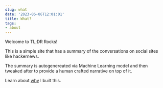 ```yaml
---
slug: what
date: '2023-06-06T12:01:01'
title: What?
tags:
- about
---
```


Welcome to TL;DR Rocks!

This is a simple site that has a summary of the conversations on social sites like hackernews.

The summary is autogenereated via Machine Learning model and then tweaked after to provide a human crafted narrative on top of it.

Learn about [why](/why) I built this.